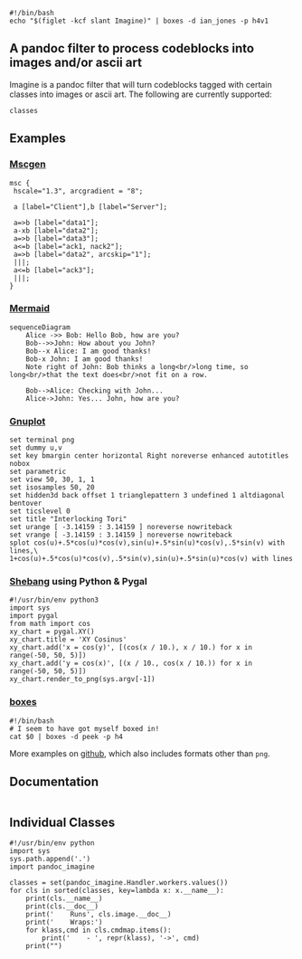 
```{.shebang im_out="stdout"}
#!/bin/bash
echo "$(figlet -kcf slant Imagine)" | boxes -d ian_jones -p h4v1
```

## A pandoc filter to process codeblocks into images and/or ascii art

Imagine is a pandoc filter that will turn codeblocks tagged with certain
classes into images or ascii art. The following are currently supported:

```imagine
classes
```

## Examples

### [Mscgen](http://www.mcternan.me.uk/mscgen/)

```{.mscgen im_out="img,fcb" im_fmt="png"}
msc {
 hscale="1.3", arcgradient = "8";

 a [label="Client"],b [label="Server"];

 a=>b [label="data1"];
 a-xb [label="data2"];
 a=>b [label="data3"];
 a<=b [label="ack1, nack2"];
 a=>b [label="data2", arcskip="1"];
 |||;
 a<=b [label="ack3"];
 |||;
}
```

### [Mermaid](https://github.com/mermaidjs/mermaid.cli)

```{.mermaid im_opt="-H 300" im_fmt="png" im_out="img,fcb"}
sequenceDiagram
    Alice ->> Bob: Hello Bob, how are you?
    Bob-->>John: How about you John?
    Bob--x Alice: I am good thanks!
    Bob-x John: I am good thanks!
    Note right of John: Bob thinks a long<br/>long time, so long<br/>that the text does<br/>not fit on a row.

    Bob-->Alice: Checking with John...
    Alice->John: Yes... John, how are you?
```

### [Gnuplot](http://www.gnuplot.info)

```{.gnuplot im_fmt="png" im_out="img,fcb"}
set terminal png
set dummy u,v
set key bmargin center horizontal Right noreverse enhanced autotitles nobox
set parametric
set view 50, 30, 1, 1
set isosamples 50, 20
set hidden3d back offset 1 trianglepattern 3 undefined 1 altdiagonal bentover
set ticslevel 0
set title "Interlocking Tori"
set urange [ -3.14159 : 3.14159 ] noreverse nowriteback
set vrange [ -3.14159 : 3.14159 ] noreverse nowriteback
splot cos(u)+.5*cos(u)*cos(v),sin(u)+.5*sin(u)*cos(v),.5*sin(v) with lines,\
1+cos(u)+.5*cos(u)*cos(v),.5*sin(v),sin(u)+.5*sin(u)*cos(v) with lines
```

### [Shebang](http://www.google.com/search?q=linux+shebang) using Python & Pygal

```{.shebang im_fmt="png" im_out="img,fcb"}
#!/usr/bin/env python3
import sys
import pygal
from math import cos
xy_chart = pygal.XY()
xy_chart.title = 'XY Cosinus'
xy_chart.add('x = cos(y)', [(cos(x / 10.), x / 10.) for x in range(-50, 50, 5)])
xy_chart.add('y = cos(x)', [(x / 10., cos(x / 10.)) for x in range(-50, 50, 5)])
xy_chart.render_to_png(sys.argv[-1])
```

### [boxes](http://boxes.thomasjensen.com)

```{.shebang im_out="stdout,fcb"}
#!/bin/bash
# I seem to have got myself boxed in!
cat $0 | boxes -d peek -p h4
```

More examples on
[github](https://github.com/hertogp/imagine/tree/master/examples),
which also includes formats other than `png`.

## Documentation

```imagine
```

## Individual Classes

```{.shebang im_out="stdout"}
#!/usr/bin/env python
import sys
sys.path.append('.')
import pandoc_imagine

classes = set(pandoc_imagine.Handler.workers.values())
for cls in sorted(classes, key=lambda x: x.__name__):
    print(cls.__name__)
    print(cls.__doc__)
    print('    Runs', cls.image.__doc__)
    print('    Wraps:')
    for klass,cmd in cls.cmdmap.items():
        print('    - ', repr(klass), '->', cmd)
    print("")
```
